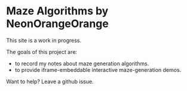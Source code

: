 # Maze Algorithms by NeonOrangeOrange

This site is a work in progress. 


The goals of this project are:
- to record my notes about maze generation algorithms.
- to provide iframe-embeddable interactive maze-generation demos.


Want to help? Leave a github issue.
